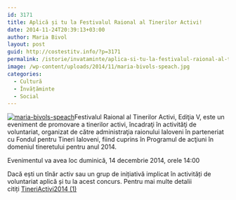 ```yaml
---
id: 3171
title: Aplică și tu la Festivalul Raional al Tinerilor Activi!
date: 2014-11-24T20:39:13+03:00
author: Maria Bivol
layout: post
guid: http://costestitv.info/?p=3171
permalink: /istorie/invataminte/aplica-si-tu-la-festivalul-raional-al-tinerilor-activi/
image: /wp-content/uploads/2014/11/maria-bivols-speach.jpg
categories:
  - Cultură
  - Învățăminte
  - Social
---
```

[<img class="alignleft size-full wp-image-3173" src="/wp-content/uploads/2014/11/maria-bivols-speach.jpg" alt="maria-bivols-speach" width="300" height="227" srcset="http://costestitv.ddev.local/wp-content/uploads/2014/11/maria-bivols-speach.jpg 300w, http://costestitv.ddev.local/wp-content/uploads/2014/11/maria-bivols-speach-45x35.jpg 45w" sizes="(max-width: 300px) 100vw, 300px" />](/wp-content/uploads/2014/11/maria-bivols-speach.jpg)Festivalul Raional al Tinerilor Activi, Ediţia V, este un eveniment de promovare a tinerilor activi, încadraţi în activităţi de voluntariat, organizat de către administraţia raionului Ialoveni în parteneriat cu Fondul pentru Tineri Ialoveni, fiind cuprins în Programul de acţiuni în domeniul tineretului pentru anul 2014.

Evenimentul va avea loc duminică, 14 decembrie 2014, orele 14:00

Dacă ești un tînăr activ sau un grup de inițiativă implicat în activități de voluntariat aplică și tu la acest concurs. Pentru mai multe detalii citiți [TineriActivi2014 (1)](/wp-content/uploads/2014/11/TineriActivi2014-1.doc)